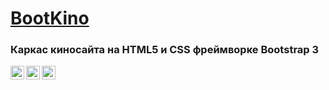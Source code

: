 # [BootKino](https://vlad-maker.github.io/KinoBootstrap/)  
### Каркас киносайта на HTML5 и CSS фреймворке Bootstrap 3
<img align="left" width="22px" src="https://simpleicons.org/icons/html5.svg" />
<img align="left" width="22px" src="https://simpleicons.org/icons/css3.svg" />
<img align="left" width="22px" src="https://simpleicons.org/icons/bootstrap.svg" />
